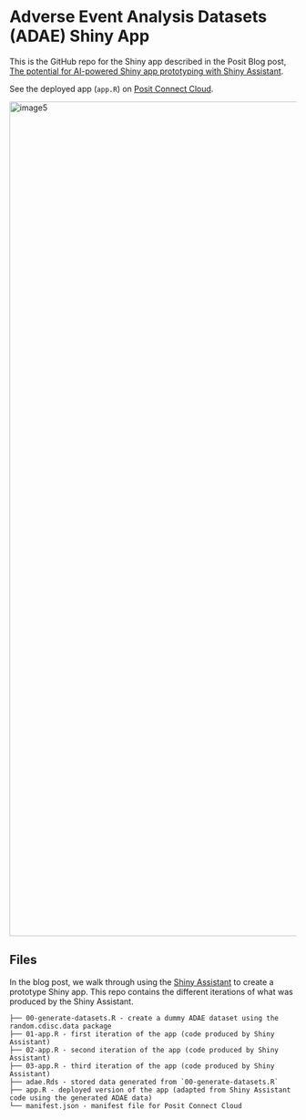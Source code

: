# Adverse Event Analysis Datasets (ADAE) Shiny App

This is the GitHub repo for the Shiny app described in the Posit Blog post, [The potential for AI-powered Shiny app prototyping with Shiny Assistant](https://posit.co/blog/ai-powered-shiny-app-prototyping/).

See the deployed app (`app.R`) on [Posit Connect Cloud](https://0194a9e0-36d8-f366-dd38-26b34523a0c9.share.connect.posit.cloud/).

<img width="1464" alt="image5" src="https://github.com/user-attachments/assets/6998f631-08d9-4435-8537-70b8c91c56be" />

## Files

In the blog post, we walk through using the [Shiny Assistant](https://gallery.shinyapps.io/assistant/) to create a prototype Shiny app. This repo contains the different iterations of what was produced by the Shiny Assistant.

```
├── 00-generate-datasets.R - create a dummy ADAE dataset using the random.cdisc.data package
├── 01-app.R - first iteration of the app (code produced by Shiny Assistant)
├── 02-app.R - second iteration of the app (code produced by Shiny Assistant)
├── 03-app.R - third iteration of the app (code produced by Shiny Assistant)
├── adae.Rds - stored data generated from `00-generate-datasets.R`
├── app.R - deployed version of the app (adapted from Shiny Assistant code using the generated ADAE data)
└── manifest.json - manifest file for Posit Connect Cloud
```

